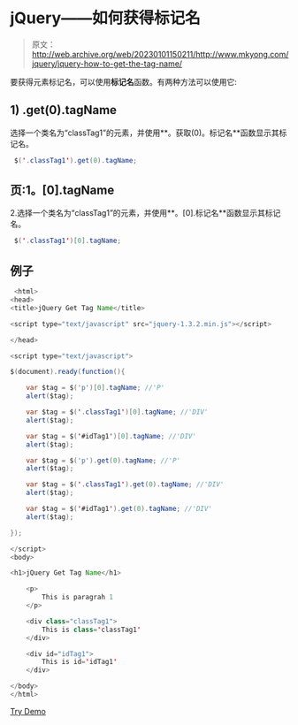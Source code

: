 # jQuery——如何获得标记名

> 原文：<http://web.archive.org/web/20230101150211/http://www.mkyong.com/jquery/jquery-how-to-get-the-tag-name/>

要获得元素标记名，可以使用**标记名**函数。有两种方法可以使用它:

## 1) .get(0).tagName

选择一个类名为“classTag1”的元素，并使用**。获取(0)。标记名**函数显示其标记名。

```java
 $('.classTag1').get(0).tagName; 
```

## 页:1。[0].tagName

2.选择一个类名为“classTag1”的元素，并使用**。[0].标记名**函数显示其标记名。

```java
 $('.classTag1')[0].tagName; 
```

## 例子

```java
 <html>
<head>
<title>jQuery Get Tag Name</title>

<script type="text/javascript" src="jquery-1.3.2.min.js"></script>

</head>

<script type="text/javascript">

$(document).ready(function(){

    var $tag = $('p')[0].tagName; //'P'
    alert($tag);

    var $tag = $('.classTag1')[0].tagName; //'DIV'
    alert($tag);

    var $tag = $('#idTag1')[0].tagName; //'DIV'
    alert($tag);

    var $tag = $('p').get(0).tagName; //'P'
    alert($tag);

    var $tag = $('.classTag1').get(0).tagName; //'DIV'
    alert($tag);

    var $tag = $('#idTag1').get(0).tagName; //'DIV'
    alert($tag);	

});

</script>
<body>

<h1>jQuery Get Tag Name</h1>

    <p>
    	This is paragrah 1
    </p>

	<div class="classTag1">
		This is class='classTag1'
	</div>

	<div id="idTag1">
		This is id='idTag1'
	</div>

</body>
</html> 
```

[Try Demo](http://web.archive.org/web/20220618072948/http://www.mkyong.com/wp-content/uploads/jQuery/jQuery-get-tag-name.html)<input type="hidden" id="mkyong-current-postId" value="4872">